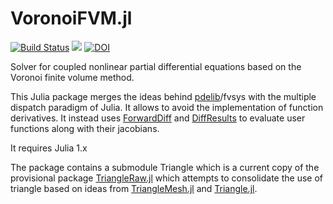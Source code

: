 VoronoiFVM.jl
===============

[![Build Status](https://img.shields.io/travis/j-fu/VoronoiFVM.jl/master.svg?label=Linux+MacOSX+Windows)](https://travis-ci.org/j-fu/VoronoiFVM.jl)
[![](https://img.shields.io/badge/docs-dev-blue.svg)](https://j-fu.github.io/VoronoiFVM.jl/dev)
[![DOI](https://zenodo.org/badge/DOI/10.5281/zenodo.3529808.svg)](https://doi.org/10.5281/zenodo.3529808)


Solver for coupled nonlinear partial differential equations based on the Voronoi finite volume method.


This Julia package merges the ideas behind [pdelib](http://www.wias-berlin.de/software/pdelib/?lang=0)/fvsys with the multiple dispatch paradigm of Julia. It allows to avoid the implementation of function derivatives.  It instead uses [ForwardDiff](https://github.com/JuliaDiff/ForwardDiff.jl) and [DiffResults](https://github.com/JuliaDiff/DiffResults.jl) to evaluate user functions along with their jacobians.


It requires Julia 1.x

The package contains a submodule Triangle which is a current copy of the provisional package [TriangleRaw.jl](https://github.com/j-fu/TriangleRaw)
which attempts to consolidate the use of triangle based on ideas from [TriangleMesh.jl](https://github.com/konsim83/TriangleMesh.jl)
and [Triangle.jl](https://github.com/cvdlab/Triangle.jl).

